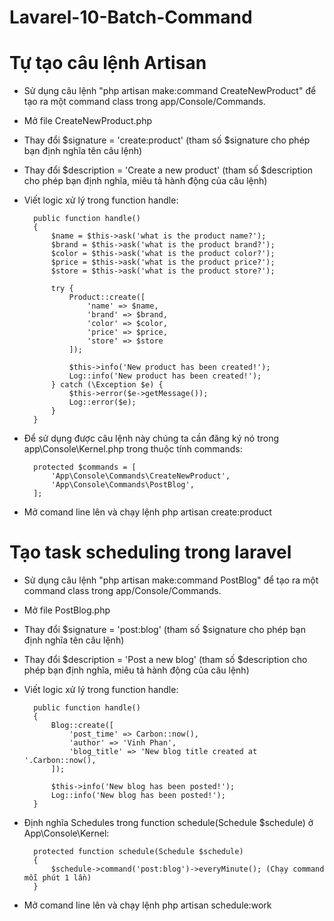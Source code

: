 # Lavarel-10-Batch-Command

# Tự tạo câu lệnh Artisan 

- Sử dụng câu lệnh "php artisan make:command CreateNewProduct" để tạo ra một command class trong app/Console/Commands.
- Mở file CreateNewProduct.php
- Thay đổi $signature = 'create:product' (tham số $signature cho phép bạn định nghĩa tên câu lệnh)
- Thay đổi $description = 'Create a new product' (tham số $description cho phép bạn định nghĩa, miêu tả hành động của câu lệnh)
- Viết logic xử lý trong function handle:

        public function handle()
        {
            $name = $this->ask('what is the product name?');
            $brand = $this->ask('what is the product brand?');
            $color = $this->ask('what is the product color?');
            $price = $this->ask('what is the product price?');
            $store = $this->ask('what is the product store?');

            try {
                Product::create([
                    'name' => $name,
                    'brand' => $brand,
                    'color' => $color,
                    'price' => $price,
                    'store' => $store
                ]);

                $this->info('New product has been created!');
                Log::info('New product has been created!');
            } catch (\Exception $e) {
                $this->error($e->getMessage());
                Log::error($e);
            }
        }

- Để sử dụng được câu lệnh này chúng ta cần đăng ký nó trong app\Console\Kernel.php trong thuộc tính commands:

        protected $commands = [
            'App\Console\Commands\CreateNewProduct',
            'App\Console\Commands\PostBlog',
        ];

- Mở comand line lên và chạy lệnh php artisan create:product

# Tạo task scheduling trong laravel

- Sử dụng câu lệnh "php artisan make:command PostBlog" để tạo ra một command class trong app/Console/Commands.
- Mở file PostBlog.php
- Thay đổi $signature = 'post:blog' (tham số $signature cho phép bạn định nghĩa tên câu lệnh)
- Thay đổi $description = 'Post a new blog' (tham số $description cho phép bạn định nghĩa, miêu tả hành động của câu lệnh)
- Viết logic xử lý trong function handle:

        public function handle()
        {
            Blog::create([  
                'post_time' => Carbon::now(),
                'author' => 'Vinh Phan',
                'blog_title' => 'New blog title created at '.Carbon::now(),
            ]);

            $this->info('New blog has been posted!');
            Log::info('New blog has been posted!');
        }

- Định nghĩa Schedules trong function schedule(Schedule $schedule) ở App\Console\Kernel:

        protected function schedule(Schedule $schedule)
        {
            $schedule->command('post:blog')->everyMinute(); (Chạy command mỗi phút 1 lần)
        }

- Mở comand line lên và chạy lệnh php artisan schedule:work